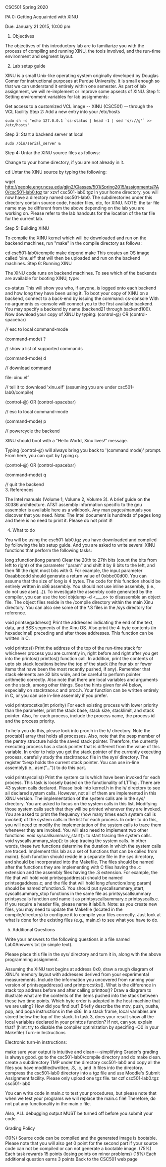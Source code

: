 CSC501 Spring 2020

PA 0: Getting Acquainted with XINU

Due: January 21 2015, 10:00 pm

1. Objectives

The objectives of this introductory lab are to familiarize you with the process of compiling and running XINU, the tools involved, and the run-time environment and segment layout.

2. Lab setup guide

XINU is a small Unix-like operating system originally developed by Douglas Comer for instructional purposes at Purdue University. It is small enough so that we can understand it entirely within one semester. As part of lab assignment, we will re-implement or improve some apsects of XINU.
Step 1: Setting environment variables for lab assignments:

Get access to a customized VCL image -- XINU (CSC501) -- through the VCL facility
Step 2: Add a new entry into your /etc/hosts

	sudo sh -c "echo 127.0.0.1 `cs-status | head -1 | sed 's/://g'` >> /etc/hosts"
Step 3: Start a backend server at local

	sudo /bin/serial_server &
Step 4: Untar the XINU source files as follows:

Change to your home directory, if you are not already in it.

cd
Untar the XINU source by typing the following:

wget http://people.engr.ncsu.edu/gjin2/Classes/501/Spring2015/assignments/PA0/csc501-lab0.tgz
tar xzvf csc501-lab0.tgz
In your home directory, you will now have a directory named csc501-lab0. The subdirectories under this directory contain source code, header files, etc, for XINU. NOTE: the tar file name may be different from the above depending on the lab you are working on. Please refer to the lab handouts for the location of the tar file for the current lab.

Step 5: Building XINU

To compile the XINU kernel which will be downloaded and run on the backend machines, run "make" in the compile directory as follows: 
 
cd csc501-lab0/compile
make depend
make
This creates an OS image called 'xinu.elf' that will then be uploaded and run on the backend machines.
Step 6: Running XINU

The XINU code runs on backend machines. To see which of the backends are available for booting XINU, type: 
 
cs-status
This will show you who, if anyone, is logged onto each backend and how long they have been using it. To boot your copy of XINU on a backend, connect to a back-end by issuing the command:
cs-console
With no arguments cs-console will connect you to the first available backend. You may specify a backend by name (backend21 through backend100). Now download your copy of XINU by typing:
(control-@) OR (control-spacebar)

// esc to local command-mode 


(command-mode) ?        

// show a list of supported commands  


(command-mode) d 

// download command 


file: xinu.elf

// tell it to download 'xinu.elf' (assuming you are under csc501-lab0/compile)


(control-@) OR (control-spacebar)

// esc to local command-mode 


(command-mode) p        

// powercycle the backend  


XINU should boot with a "Hello World, Xinu lives!" message.

Typing (control-@) will always bring you back to '(command mode)' prompt. From here, you can quit by typing q. 
 
(control-@) OR (control-spacebar)

(command-mode) q        

// quit the backend  
3. References

The Intel manuals (Volume 1, Volume 2, Volume 3).
A brief guide on the 30386 architecture.
AT&T assembly information specific to the gnu assembler is available here as a wikibook.
Any man pages/manuals you discover that you need.
Note: The Intel document is hundreds of pages long and there is no need to print it. Please do not print it!

4. What to do

You will be using the csc501-lab0.tgz you have downloaded and compiled by following the lab setup guide. And you are asked to write several XINU functions that perform the following tasks:

long zfunction(long param)
Clear the 20th to 27th bits (count the bits from left to right) of the parameter "param" and shift it by 8 bits to the left, and then fill the right most bits with 0. For example, the input parameter 0xaabbccdd should generate a return value of 0xbbc00d00. You can assume that the size of long is 4 bytes. The code for this function should be entirely written in x86 assembly. You should not use inline assembly, (i.e., do not use asm(...)). To investigate the assembly code generated by the compiler, you can use the tool objdump -d <___.o> to disassemble an object file. The object files reside in the /compile directory within the main Xinu directory. You can also see some of the *.S files in the /sys directory for reference.

void printsegaddress()
Print the addresses indicating the end of the text, data, and BSS segments of the Xinu OS. Also print the 4-byte contents (in hexadecimal) preceding and after those addresses. This function can be written in C.

void printtos()
Print the address of the top of the run-time stack for whichever process you are currently in, right before and right after you get into the printos() printtos() function call. In addition, print the contents of upto six stack locations below the top of the stack (the four six or fewer items that have been the most recently pushed, if any). Remember that stack elements are 32 bits wide, and be careful to perform pointer arithmetic correctly. Also note that there are local variables and arguments on the stack, among other things. See the hints given for #4 below, especially on stacktrace.c and proc.h. Your function can be written entirely in C, or you can use in-line assembly if you prefer.

void printprocstks(int priority)
For each existing process with lower priority than the parameter, print the stack base, stack size, stacklimit, and stack pointer. Also, for each process, include the process name, the process id and the process priority.

To help you do this, please look into proc.h in the h/ directory. Note the proctab[] array that holds all processes. Also, note that the pesp member of the pentry structure holds the saved stack pointer. Therefore, the currently executing process has a stack pointer that is different from the value of this variable. In order to help you get the stack pointer of the currently executing process, carefully study the stacktrace.c file in the sys/ directory. The register %esp holds the current stack pointer. You can use in-line assembly(i.e., asm("...")) to do this part.

void printsyscalls()
Print the system calls which have been invoked for each process. This task is loosely based on the functionality of LTTng . There are 43 system calls declared. Please look into kernel.h in the h/ directory to see all declared system calls. However, not all of them are implemented in this XINU version. The implementation of the system calls are in the sys/ directory. You are asked to focus on the system calls in this list. 
Modifying those system calls such that they will be printed whenever they are invoked. You are asked to print the frequency (how many times each system call is invoked) of the system calls in the list for each process. In order to do this, you will need to modify the implementation of the system calls to trace them whenever they are invoked. 
You will also need to implement two other functions: 
void syscallsummary_start(): to start tracing the system calls. 
void syscallsummary_stop(): to stop tracing the system calls. 
In other words, these two functions determine the duration in which the system calls are traced. 
Implement this lab as a set of functions that can be called from main(). Each function should reside in a separate file in the sys directory, and should be incorporated into the Makefile. The files should be named after the functions they are implementing with C files having the .c extension and the assembly files having the .S extension. For example, the file that will hold void printsegaddress() should be named printsegaddress.c; and the file that will hold long zfunction(long param) should be named zfunction.S. You should put syscallsummary_start, syscallsummary_stop functions in the same file as printsyscallsummary printsyscalls function and name it as printsyscallsummary.c printsyscalls.c. If you require a header file, please name it lab0.h. Note: as you create new files, you may need to update the Makefile (located in the compile/directory) to configure it to compile your files correctly. Just look at what is done for the existing files (e.g., main.c) to see what you have to do.

5. Additional Questions

Write your answers to the following questions in a file named Lab0Answers.txt (in simple text).

Please place this file in the sys/ directory and turn it in, along with the above programming assignment.

Assuming the XINU text begins at address 0x0, draw a rough diagram of XINU's memory layout with addresses derived from your experimental measurements. Include the information you uncovered from running your version of printsegaddress() and printprocstks().
What is the difference in stack top address before and after calling printtos()? Draw a diagram to illustrate what are the contents of the items pushed into the stack between these two time points.
Which byte order is adopted in the host machine that we are using? How did you find out?
Briefly describe the mov, push, pusha, pop, and popa instructions in the x86.
In a stack frame, local variables are stored below the top of the stack. In task 3, does your result show all the local variables declared in your printtos function? If not, can you explain that? (hint: try to disable the compiler optimization by specifing -O0 in your Makefile)
Turn-in Instructions

Electronic turn-in instructions:

make sure your output is intuitive and clean---simplifying Grader's grading is always good.
go to the csc501-lab0/compile directory and do make clean.
create a subdirectory TMP under the directory csc501-lab0 and copy all the files you have modified/written, .S, .c, and .h files into the directory.
compress the csc501-lab0 directory into a tgz file and use Moodle's Submit Assignment facility. Please only upload one tgz file.
tar czf csc501-lab0.tgz csc501-lab0

You can write code in main.c to test your procedures, but please note that when we test your programs we will replace the main.c file! Therefore, do not put any functionality in the main.c file.

Also, ALL debugging output MUST be turned off before you submit your code.

Grading Policy

(10%) Source code can be compiled and the generated image is bootable. Please note that you will also get 0 point for the second part if your source code can not be compiled or can not generate a bootable image.
(75%) Each task rewards 15 points (losing points on minor problems)
(15%) Each additional question earns 3 points
Back to the CSC501 web page